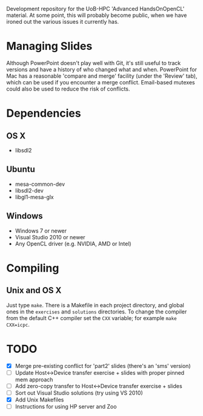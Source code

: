 Development repository for the UoB-HPC 'Advanced HandsOnOpenCL'
material. At some point, this will probably become public, when we
have ironed out the various issues it currently has.


Managing Slides
===============
Although PowerPoint doesn't play well with Git, it's still useful to
track versions and have a history of who changed what and
when. PowerPoint for Mac has a reasonable 'compare and merge' facility
(under the 'Review' tab), which can be used if you encounter a merge
conflict. Email-based mutexes could also be used to reduce the risk of
conflicts.


Dependencies
============

OS X
----
- libsdl2

Ubuntu
------
- mesa-common-dev
- libsdl2-dev
- libgl1-mesa-glx

Windows
-------
- Windows 7 or newer
- Visual Studio 2010 or newer
- Any OpenCL driver (e.g. NVIDIA, AMD or Intel)


Compiling
=========

Unix and OS X
-------------

Just type `make`.
There is a Makefile in each project directory, and global ones in the `exercises` and `solutions` directories.
To change the compiler from the default C++ compiler set the `CXX` variable; for example `make CXX=icpc`.


TODO
====
- [x] Merge pre-existing conflict for 'part2' slides (there's an 'sms' version)
- [ ] Update Host<->Device transfer exercise + slides with proper pinned mem approach
- [ ] Add zero-copy transfer to Host<->Device transfer exercise + slides
- [ ] Sort out Visual Studio solutions (try using VS 2010)
- [x] Add Unix Makefiles
- [ ] Instructions for using HP server and Zoo
